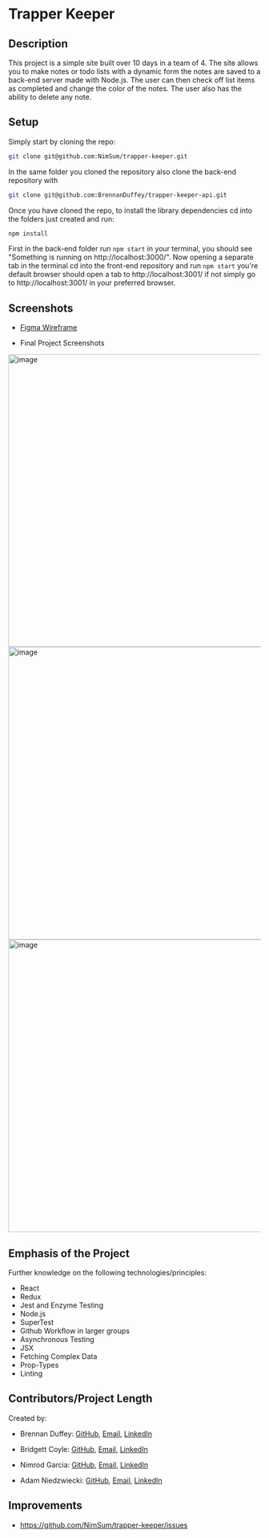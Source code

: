 # Trapper Keeper

## Description

This project is a simple site built over 10 days in a team of 4. The site allows you to make notes or todo lists with a dynamic form the notes are saved to a back-end server made with Node.js. The user can then check off list items as completed and change the color of the notes. The user also has the ability to delete any note.

## Setup

Simply start by cloning the repo:

```bash
git clone git@github.com:NimSum/trapper-keeper.git
```

In the same folder you cloned the repository also clone the back-end repository with 

```bash
git clone git@github.com:BrennanDuffey/trapper-keeper-api.git
```

Once you have cloned the repo, to install the library dependencies cd into the folders just created and run:

```bash
npm install
```

First in the back-end folder run `npm start` in your terminal, you should see "Something is running on http://localhost:3000/".  Now opening a separate tab in the terminal cd into the front-end repository and run `npm start` you're default browser should open a tab to http://localhost:3001/ if not simply go to http://localhost:3001/ in your preferred browser.

## Screenshots

  - <a href="https://www.figma.com/file/U6GeWtdSvzxAjGIRLYceXMnD/TrapperKeeper?node-id=0%3A1">Figma Wireframe</a>

  - Final Project Screenshots
  
<img width="583" alt="image" src="https://i.postimg.cc/wBt6b0f0/localhost-3002-2.png">
<img width="583" alt="image" src="https://i.postimg.cc/BQwkwsrf/localhost-3002-3.png">
<img width="583" alt="image" src="https://i.postimg.cc/t4YD1xvL/localhost-3002-1.png">



## Emphasis of the Project

Further knowledge on the following technologies/principles:

- React
- Redux
- Jest and Enzyme Testing
- Node.js
- SuperTest
- Github Workflow in larger groups
- Asynchronous Testing
- JSX
- Fetching Complex Data
- Prop-Types
- Linting


## Contributors/Project Length

Created by:
- Brennan Duffey: [GitHub](https://github.com/BrennanDuffey),
                [Email](mailto:BrennanDuffey@gmail.com),
                [LinkedIn](https://www.linkedin.com/in/brennan-duffey-8a387182/)

- Bridgett Coyle: [GitHub](https://github.com/B-Coyle), 
                [Email](mailto:bacoyle0409@gmail.com),
                [LinkedIn](https://www.linkedin.com/in/bridgett-coyle-6640bb54/)
                
- Nimrod Garcia: [GitHub](https://github.com/NimSum), 
                [Email](mailto:nimm.garcia@gmail.com),
                [LinkedIn](https://www.linkedin.com/in/nimrod-garcia/)
                
- Adam Niedzwiecki: [GitHub](https://github.com/SiimonStark), 
                [Email](mailto:AdamN8142@gmail.com),
                [LinkedIn](https://www.linkedin.com/in/adam-niedzwiecki-594877170/)


## Improvements

- https://github.com/NimSum/trapper-keeper/issues
